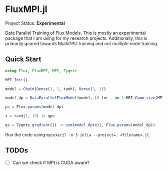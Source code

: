 # FluxMPI.jl

Project Status: **Experimental**

Data Parallel Training of Flux Models. This is mostly an experimental package that I am using for my research projects. Additionally, this is primarily geared towards MultiGPU training and not multiple node training.

## Quick Start

```julia
using Flux, FluxMPI, MPI, Zygote

MPI.Init()

model = Chain(Dense(1, 2, tanh), Dense(2, 1))

model_dp = DataParallelFluxModel(model, [0 for _ in 1:MPI.Comm_size(MPI.COMM_WORLD)])

ps = Flux.params(model_dp)

x = rand(1, 10) |> gpu

gs = Zygote.gradient(() -> sum(model_dp(x)), Flux.params(model_dp))
```

Run the code using `mpiexecjl -n 3 julia --project=. <filename>.jl`.


## TODOs

- [ ] Can we check if MPI is CUDA aware?